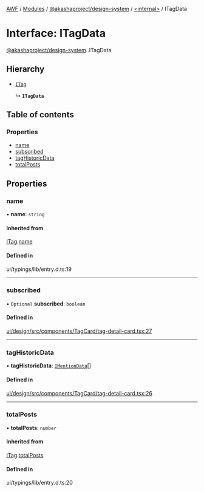 [AWF](../README.md) / [Modules](../modules.md) / [@akashaproject/design-system](../modules/akashaproject_design_system.md) / [<internal\>](../modules/akashaproject_design_system._internal_.md) / ITagData

# Interface: ITagData

[@akashaproject/design-system](../modules/akashaproject_design_system.md).[<internal>](../modules/akashaproject_design_system._internal_.md).ITagData

## Hierarchy

- [`ITag`](akashaproject_design_system._internal_.ITag.md)

  ↳ **`ITagData`**

## Table of contents

### Properties

- [name](akashaproject_design_system._internal_.ITagData-1.md#name)
- [subscribed](akashaproject_design_system._internal_.ITagData-1.md#subscribed)
- [tagHistoricData](akashaproject_design_system._internal_.ITagData-1.md#taghistoricdata)
- [totalPosts](akashaproject_design_system._internal_.ITagData-1.md#totalposts)

## Properties

### name

• **name**: `string`

#### Inherited from

[ITag](akashaproject_design_system._internal_.ITag.md).[name](akashaproject_design_system._internal_.ITag.md#name)

#### Defined in

ui/typings/lib/entry.d.ts:19

___

### subscribed

• `Optional` **subscribed**: `boolean`

#### Defined in

[ui/design/src/components/TagCard/tag-detail-card.tsx:27](https://github.com/AKASHAorg/akasha-world-framework/blob/d81a7246/ui/design/src/components/TagCard/tag-detail-card.tsx#L27)

___

### tagHistoricData

• **tagHistoricData**: [`IMentionData`](akashaproject_design_system._internal_.IMentionData.md)[]

#### Defined in

[ui/design/src/components/TagCard/tag-detail-card.tsx:26](https://github.com/AKASHAorg/akasha-world-framework/blob/d81a7246/ui/design/src/components/TagCard/tag-detail-card.tsx#L26)

___

### totalPosts

• **totalPosts**: `number`

#### Inherited from

[ITag](akashaproject_design_system._internal_.ITag.md).[totalPosts](akashaproject_design_system._internal_.ITag.md#totalposts)

#### Defined in

ui/typings/lib/entry.d.ts:20
